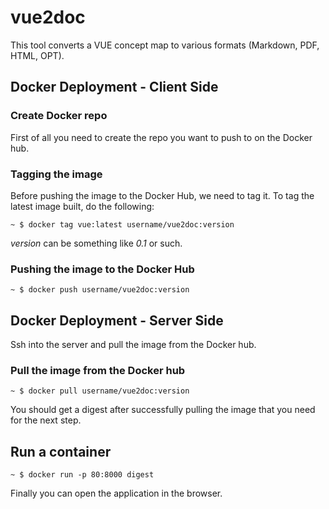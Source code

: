 # vue2doc

This tool converts a VUE concept map to various formats (Markdown, PDF, HTML, OPT).

## Docker Deployment - Client Side

### Create Docker repo

First of all you need to create the repo you want to push to on the Docker hub.

### Tagging the image

Before pushing the image to the Docker Hub, we need to tag it. To tag the latest image built, do the following:

```
~ $ docker tag vue:latest username/vue2doc:version
```

*version* can be something like *0.1* or such.

### Pushing the image to the Docker Hub

```
~ $ docker push username/vue2doc:version
```

## Docker Deployment - Server Side

Ssh into the server and pull the image from the Docker hub.

### Pull the image from the Docker hub

```
~ $ docker pull username/vue2doc:version
```

You should get a digest after successfully pulling the image that you need for the next step.

## Run a container

```
~ $ docker run -p 80:8000 digest
```

Finally you can open the application in the browser.
